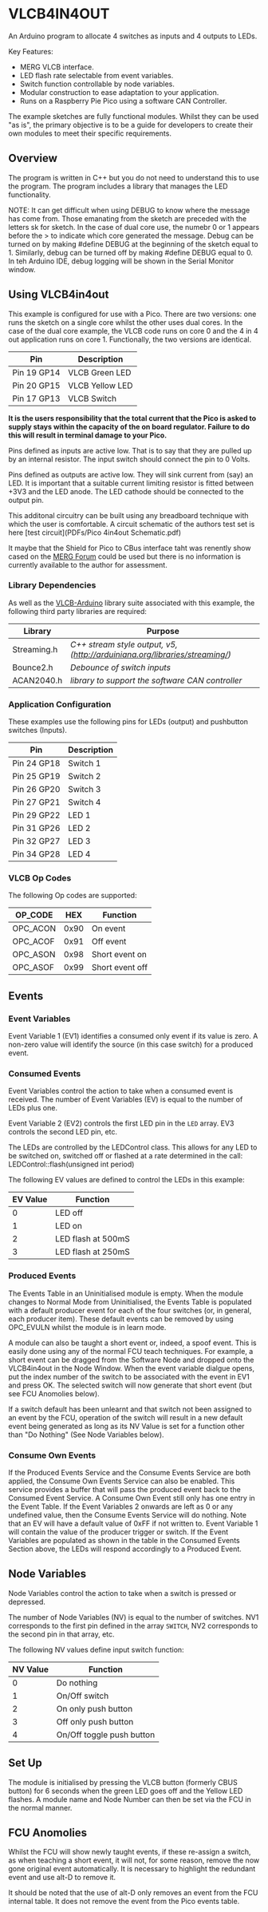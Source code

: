 # VLCB4IN4OUT

An Arduino program to allocate 4 switches as inputs and 4 outputs to LEDs.

Key Features:
- MERG VLCB interface.
- LED flash rate selectable from event variables.
- Switch function controllable by node variables.
- Modular construction to ease adaptation to your application.
- Runs on a Raspberry Pie Pico using a software CAN Controller.

The example sketches are fully functional modules.  Whilst they can be used "as is", the
primary objective is to be a guide for developers to create their own modules to meet their
specific requirements.

## Overview

The program is written in C++ but you do not need to understand this to use the program.
The program includes a library that manages the LED functionality.

NOTE: It can get difficult when using DEBUG to know where the message has come from. Those
emanating from the sketch are preceded with the letters sk for sketch. In the case of dual
core use, the numebr 0 or 1 appears before the > to indicate which core generated the message.
Debug can be turned on by making #define DEBUG at the beginning of the sketch equal to 1.
Similarly, debug can be turned off by making #define DEBUG equal to 0.  In teh Arduino IDE,
debug logging will be shown in the Serial Monitor window.

## Using VLCB4in4out

This example is configured for use with a Pico. There are two versions: one runs the sketch
on a single core whilst the other uses dual cores.  In the case of the dual core example,
the VLCB code runs on core 0 and the 4 in 4 out application runs on core 1. Functionally,
the two versions are identical.

Pin | Description
--- | ---
Pin 19 GP14 | VLCB Green LED
Pin 20 GP15 | VLCB Yellow LED
Pin 17 GP13 | VLCB Switch

**It is the users responsibility that the total current that the Pico is asked to supply 
stays within the capacity of the on board regulator.  Failure to do this will result in 
terminal damage to your Pico.**

Pins defined as inputs are active low.  That is to say that they are pulled up by an 
internal resistor. The input switch should connect the pin to 0 Volts.

Pins defined as outputs are active low.  They will sink current from (say) an LED. It is 
important that a suitable current limiting resistor is fitted between +3V3 and the LED 
anode.  The LED cathode should be connected to the output pin.

This additonal circuitry can be built using any breadboard technique with which the user
is comfortable.  A circuit schematic of the authors test set is here [test circuit](PDFs/Pico 4in4out Schematic.pdf)

It maybe that the Shield for Pico to CBus interface taht was renently show cased on the [MERG Forum](https://www.merg.org.uk/forum/viewtopic.php?f=316&t=18021)
could be used but there is no information is currently available to the author for assessment.

### Library Dependencies

As well as the [VLCB-Arduino](https://github.com/SvenRosvall/VLCB-Arduino) library suite
associated with this example, the following third party libraries are required:

Library | Purpose
---------------|-----------------
Streaming.h  |*C++ stream style output, v5, (http://arduiniana.org/libraries/streaming/)*
Bounce2.h    |*Debounce of switch inputs*
ACAN2040.h   |*library to support the software CAN controller*

### Application Configuration

These examples use the following pins for LEDs (output) and pushbutton switches (Inputs).

Pin | Description
--- | ---
Pin 24 GP18 | Switch 1
Pin 25 GP19 | Switch 2
Pin 26 GP20 | Switch 3
Pin 27 GP21 | Switch 4
Pin 29 GP22 | LED 1
Pin 31 GP26 | LED 2
Pin 32 GP27 | LED 3
Pin 34 GP28 | LED 4


### VLCB Op Codes

The following Op codes are supported:

OP_CODE | HEX | Function
----------|---------|---------
 OPC_ACON | 0x90 | On event
 OPC_ACOF | 0x91 | Off event
 OPC_ASON | 0x98 | Short event on
 OPC_ASOF | 0x99 | Short event off

## Events

### Event Variables

Event Variable 1 (EV1) identifies a consumed only event if its value is zero.
A non-zero value will identify the source (in this case switch) for a produced
event.

### Consumed Events

Event Variables control the action to take when a consumed event is received.
The number of Event Variables (EV) is equal to the number of LEDs plus one.

Event Variable 2 (EV2) controls the first LED pin in the ```LED``` array. 
EV3 controls the second LED pin, etc.

The LEDs are controlled by the LEDControl class.  This allows for any LED to be
switched on, switched off or flashed at a rate determined in the call:
LEDControl::flash(unsigned int period)

The following EV values are defined to control the LEDs in this example:

 EV Value | Function
--------|-----------
 0 | LED off
 1 | LED on
 2 | LED flash at 500mS
 3 | LED flash at 250mS

### Produced Events

The Events Table in an Uninitialised module is empty. When the module changes to
Normal Mode from Uninitialised, the Events Table is populated with a default
producer event for each of the four switches (or, in general, each producer item).
These default events can be removed by using OPC_EVULN whilst the module is in
learn mode.

A module can also be taught a short event or, indeed, a spoof event. This is
easily done using any of the normal FCU teach techniques.  For example, a short
event can be dragged from the Software Node and dropped onto the VLCB4in4out in
the Node Window.  When the event variable dialgue opens, put the index number of
the switch to be associated with the event in EV1 and press OK.  The selected
switch will now generate that short event (but see FCU Anomolies below).

If a switch default has been unlearnt and that switch not been assigned to an
event by the FCU, operation of the switch will result in a new default event
being generated as long as its NV Value is set for a function other than
"Do Nothing" (See Node Variables below).

### Consume Own Events

If the Produced Events Service and the Consume Events Service are both applied,
the Consume Own Events Service can also be enabled.  This service provides a 
buffer that will pass the produced event back to the Consumed Event Service.
A Consume Own Event still only has one entry in the Event Table.  If the Event
Variables 2 onwards are left as 0 or any undefined value, then the
Consume Events Service will do nothing.  Note that an EV will have a default
value of 0xFF if not written to. Event Variable 1 will contain the value of
the producer trigger or switch. If the Event Variables are populated as shown
in the table in the Consumed Events Section above, the LEDs will respond
accordingly to a Produced Event.

## Node Variables

Node Variables control the action to take when a switch is pressed or depressed.

The number of Node Variables (NV) is equal to the number of switches.
NV1 corresponds to the first pin defined in the array ```SWITCH```, 
NV2 corresponds to the second pin in that array, etc.

The following NV values define input switch function:

NV Value | Function
--------|--------
 0 | Do nothing
 1 | On/Off switch
 2 | On only push button
 3 | Off only push button
 4 | On/Off toggle push button
 
## Set Up

The module is initialised by pressing the VLCB button (formerly CBUS button) for
6 seconds when the green LED goes off and the Yellow LED flashes. A module name and
Node Number can then be set via the FCU in the normal manner.

## FCU Anomolies

Whilst the FCU will show newly taught events, if these re-assign a switch, as when
teaching a short event, it will not, for some reason, remove the now gone original
event automatically. It is necessary to highlight the redundant event and use
alt-D to remove it.

It should be noted that the use of alt-D only removes an event from the FCU internal
table.  It does not remove the event from the Pico events table.


 
 
 
 
